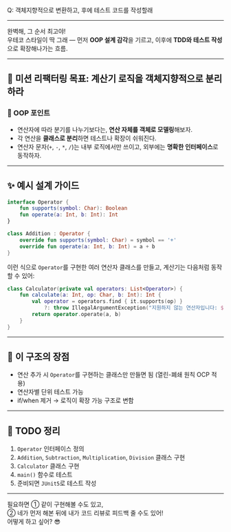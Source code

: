 Q: 객체지향적으로 변환하고, 후에 테스트 코드를 작성할래

---

완벽해, 그 순서 최고야!  
우테코 스타일이 딱 그래 — 먼저 **OOP 설계 감각**을 기르고, 이후에 **TDD와 테스트 작성**으로 확장해나가는 흐름.  

---

## 🎯 미션 리팩터링 목표: **계산기 로직을 객체지향적으로 분리하라**

### 📌 OOP 포인트
- 연산자에 따라 분기를 나누기보다는, **연산 자체를 객체로 모델링**해보자.
- 각 연산을 **클래스로 분리**하면 테스트나 확장이 쉬워진다.
- 연산자 문자(`+`, `-`, `*`, `/`)는 내부 로직에서만 쓰이고, 외부에는 **명확한 인터페이스**로 동작하자.

---

## ✨ 예시 설계 가이드

```kotlin
interface Operator {
    fun supports(symbol: Char): Boolean
    fun operate(a: Int, b: Int): Int
}
```

```kotlin
class Addition : Operator {
    override fun supports(symbol: Char) = symbol == '+'
    override fun operate(a: Int, b: Int) = a + b
}
```

이런 식으로 `Operator`를 구현한 여러 연산자 클래스를 만들고, 계산기는 다음처럼 동작할 수 있어:

```kotlin
class Calculator(private val operators: List<Operator>) {
    fun calculate(a: Int, op: Char, b: Int): Int {
        val operator = operators.find { it.supports(op) }
            ?: throw IllegalArgumentException("지원하지 않는 연산자입니다: $op")
        return operator.operate(a, b)
    }
}
```

---

## 🧪 이 구조의 장점
- 연산 추가 시 `Operator`를 구현하는 클래스만 만들면 됨 (열린-폐쇄 원칙 OCP 적용)
- 연산자별 단위 테스트 가능
- if/when 제거 → 로직이 확장 가능 구조로 변함

---

## 🧰 TODO 정리
1. `Operator` 인터페이스 정의
2. `Addition`, `Subtraction`, `Multiplication`, `Division` 클래스 구현
3. `Calculator` 클래스 구현
4. `main()` 함수로 테스트
5. 준비되면 `JUnit5`로 테스트 작성

---

필요하면 ① 같이 구현해볼 수도 있고,  
② 네가 먼저 해본 뒤에 내가 코드 리뷰로 피드백 줄 수도 있어!  
어떻게 하고 싶어? 😎

